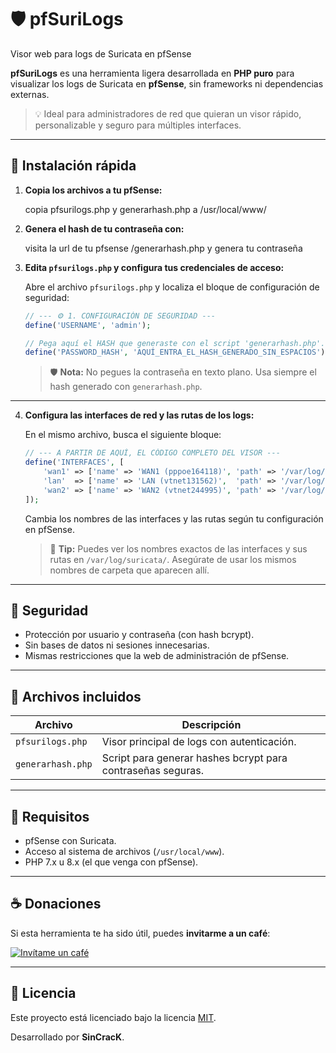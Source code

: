 # 🛡️ pfSuriLogs 

Visor web para logs de Suricata en pfSense

**pfSuriLogs** es una herramienta ligera desarrollada en **PHP puro** para visualizar los logs de Suricata en **pfSense**, sin frameworks ni dependencias externas.

> 💡 Ideal para administradores de red que quieran un visor rápido, personalizable y seguro para múltiples interfaces.

---

## 🚀 Instalación rápida

1. **Copia los archivos a tu pfSense:**
   
   copia pfsurilogs.php y generarhash.php a /usr/local/www/
   

2. **Genera el hash de tu contraseña con:**
   
   visita la url de tu pfsense /generarhash.php y genera tu contraseña
   

3. **Edita `pfsurilogs.php` y configura tus credenciales de acceso:**

   Abre el archivo `pfsurilogs.php` y localiza el bloque de configuración de seguridad:

   ```php
   // --- ⚙️ 1. CONFIGURACIÓN DE SEGURIDAD ---
   define('USERNAME', 'admin'); 

   // Pega aquí el HASH que generaste con el script 'generarhash.php'.
   define('PASSWORD_HASH', 'AQUÍ_ENTRA_EL_HASH_GENERADO_SIN_ESPACIOS');
   ```

   > 🛡️ **Nota:** No pegues la contraseña en texto plano. Usa siempre el hash generado con `generarhash.php`.

---

4. **Configura las interfaces de red y las rutas de los logs:**

   En el mismo archivo, busca el siguiente bloque:

   ```php
   // --- A PARTIR DE AQUÍ, EL CÓDIGO COMPLETO DEL VISOR ---
   define('INTERFACES', [
       'wan1' => ['name' => 'WAN1 (pppoe164118)', 'path' => '/var/log/suricata/suricata_pppoe164118/'],
       'lan'  => ['name' => 'LAN (vtnet131562)',  'path' => '/var/log/suricata/suricata_vtnet131562/'],
       'wan2' => ['name' => 'WAN2 (vtnet244995)', 'path' => '/var/log/suricata/suricata_vtnet244995/'],
   ]);
   ```

   Cambia los nombres de las interfaces y las rutas según tu configuración en pfSense.

   > 📁 **Tip:** Puedes ver los nombres exactos de las interfaces y sus rutas en `/var/log/suricata/`. Asegúrate de usar los mismos nombres de carpeta que aparecen allí.


---

## 🔐 Seguridad

- Protección por usuario y contraseña (con hash bcrypt).
- Sin bases de datos ni sesiones innecesarias.
- Mismas restricciones que la web de administración de pfSense.

---

## 📂 Archivos incluidos

| Archivo             | Descripción                                                |
|---------------------|------------------------------------------------------------|
| `pfsurilogs.php`     | Visor principal de logs con autenticación.                 |
| `generarhash.php`    | Script para generar hashes bcrypt para contraseñas seguras.|

---

## 🧰 Requisitos

- pfSense con Suricata.
- Acceso al sistema de archivos (`/usr/local/www`).
- PHP 7.x u 8.x (el que venga con pfSense).

---

## ☕ Donaciones

Si esta herramienta te ha sido útil, puedes **invitarme a un café**:

[![Invítame un café](https://img.shields.io/badge/Invítame_un_café-FF813F?style=for-the-badge&logo=buy-me-a-coffee&logoColor=white)](https://www.paypal.me/SinCracK)

---

## 📄 Licencia

Este proyecto está licenciado bajo la licencia [MIT](LICENSE).

Desarrollado por **SinCracK**.
